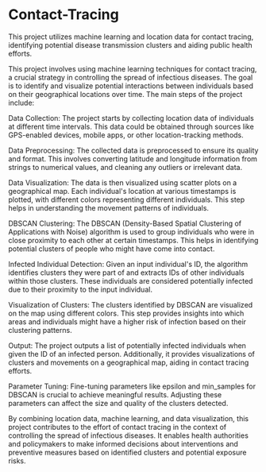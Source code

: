 # Contact-Tracing
This project utilizes machine learning and location data for contact tracing, identifying potential disease transmission clusters and aiding public health efforts.

This project involves using machine learning techniques for contact tracing, a crucial strategy in controlling the spread of infectious diseases. The goal is to identify and visualize potential interactions between individuals based on their geographical locations over time. The main steps of the project include:

Data Collection: The project starts by collecting location data of individuals at different time intervals. This data could be obtained through sources like GPS-enabled devices, mobile apps, or other location-tracking methods.

Data Preprocessing: The collected data is preprocessed to ensure its quality and format. This involves converting latitude and longitude information from strings to numerical values, and cleaning any outliers or irrelevant data.

Data Visualization: The data is then visualized using scatter plots on a geographical map. Each individual's location at various timestamps is plotted, with different colors representing different individuals. This step helps in understanding the movement patterns of individuals.

DBSCAN Clustering: The DBSCAN (Density-Based Spatial Clustering of Applications with Noise) algorithm is used to group individuals who were in close proximity to each other at certain timestamps. This helps in identifying potential clusters of people who might have come into contact.

Infected Individual Detection: Given an input individual's ID, the algorithm identifies clusters they were part of and extracts IDs of other individuals within those clusters. These individuals are considered potentially infected due to their proximity to the input individual.

Visualization of Clusters: The clusters identified by DBSCAN are visualized on the map using different colors. This step provides insights into which areas and individuals might have a higher risk of infection based on their clustering patterns.

Output: The project outputs a list of potentially infected individuals when given the ID of an infected person. Additionally, it provides visualizations of clusters and movements on a geographical map, aiding in contact tracing efforts.

Parameter Tuning: Fine-tuning parameters like epsilon and min_samples for DBSCAN is crucial to achieve meaningful results. Adjusting these parameters can affect the size and quality of the clusters detected.

By combining location data, machine learning, and data visualization, this project contributes to the effort of contact tracing in the context of controlling the spread of infectious diseases. It enables health authorities and policymakers to make informed decisions about interventions and preventive measures based on identified clusters and potential exposure risks.







